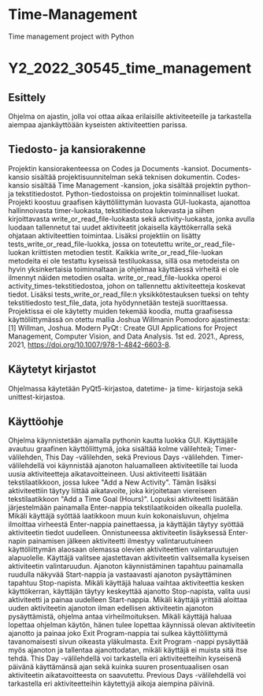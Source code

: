 # Time-Management
Time management project with Python
# Y2_2022_30545_time_management

## Esittely
Ohjelma on ajastin, jolla voi ottaa aikaa erilaisille aktiviteeteille ja tarkastella aiempaa ajankäyttöään kyseisten aktiviteettien parissa.

## Tiedosto- ja kansiorakenne
Projektin kansiorakenteessa on Codes ja Documents -kansiot. Documents-kansio sisältää projektisuunnitelman sekä teknisen dokumentin. Codes-kansio sisältää Time Management -kansion, joka sisältää projektin python- ja tekstitiedostot. Python-tiedostoissa on projektin toiminnalliset luokat. Projekti koostuu graafisen käyttöliittymän luovasta GUI-luokasta, ajanottoa hallinnoivasta timer-luokasta, tekstitiedostoa lukevasta ja siihen kirjoittavasta write_or_read_file-luokasta sekä activity-luokasta, jonka avulla luodaan tallennetut tai uudet aktiviteetit jokaisella käyttökerralla sekä ohjataan aktiviteettien toimintaa. Lisäksi projektiin on lisätty tests_write_or_read_file-luokka, jossa on toteutettu write_or_read_file-luokan kriittisten metodien testit. Kaikkia write_or_read_file-luokan metodeita ei ole testattu kyseissä testiluokassa, sillä osa metodeista on hyvin yksinkertaisia toiminnaltaan ja ohjelmaa käyttäessä virheitä ei ole ilmennyt näiden metodien osalta. write_or_read_file-luokka operoi activity_times-tekstitiedostoa, johon on tallennettu aktiviteetteja koskevat tiedot. Lisäksi tests_write_or_read_file:n yksikkötestauksen tueksi on tehty tekstitiedosto test_file_data, jota hyödynnetään testejä suorittaessa. Projektissa ei ole käytetty muiden tekemää koodia, mutta graafisessa käyttöliittymässä on otettu mallia Joshua Willmanin Pomodoro ajastimesta: [1] Willman, Joshua. Modern PyQt : Create GUI Applications for Project Management, Computer Vision, and Data Analysis. 1st ed. 2021., Apress, 2021, https://doi.org/10.1007/978-1-4842-6603-8.

## Käytetyt kirjastot
Ohjelmassa käytetään PyQt5-kirjastoa, datetime- ja time- kirjastoja sekä unittest-kirjastoa.

## Käyttöohje
Ohjelma käynnistetään ajamalla pythonin kautta luokka GUI. Käyttäjälle avautuu graafinen käyttöliittymä, joka sisältää kolme välilehteä; Timer-välilehden, This Day -välilehden, sekä Previous Days -välilehden. Timer-välilehdellä voi käynnistää ajanoton haluamalleen aktiviteetille tai luoda uusia aktiviteetteja aikatavoitteineen. Uusi aktiviteetti lisätään tekstilaatikkoon, jossa lukee "Add a New Activity". Tämän lisäksi aktiviteettiin täytyy liittää aikatavoite, joka kirjoitetaan viereiseen tekstilaatikkoon "Add a Time Goal (Hours)". Lopuksi aktiviteetti lisätään järjestelmään painamalla Enter-nappia tekstilaatikoiden oikealla puolella. Mikäli käyttäjä syöttää laatikkoon muun kuin kokonaisluvun, ohjelma ilmoittaa virheestä Enter-nappia painettaessa, ja käyttäjän täytyy syöttää aktiviteetin tiedot uudelleen. Onnistuneessa aktiviteetin lisäyksessä Enter-napin painamisen jälkeen aktiviteetti ilmestyy valintaruutuineen käyttöliittymän alaosaan olemassa olevien aktiviteettien valintaruutujen alapuolelle. Käyttäjä valitsee ajastettavan aktiviteetin valitsemalla kyseisen aktiviteetin valintaruudun. Ajanoton käynnistäminen tapahtuu painamalla ruudulla näkyvää Start-nappia ja vastaavasti ajanoton pysäyttäminen tapahtuu Stop-napista. Mikäli käyttäjä haluaa vaihtaa aktiviteettia kesken käyttökerran, käyttäjän täytyy keskeyttää ajanotto Stop-napista, valita uusi aktiviteetti ja painaa uudelleen Start-nappia. Mikäli käyttäjä yrittää aloittaa uuden aktiviteetin ajanoton ilman edellisen aktiviteetin ajanoton pysäyttämistä, ohjelma antaa virheilmoituksen. Mikäli käyttäjä haluaa lopettaa ohjelman käytön, hänen tulee lopettaa käynnissä olevan aktiviteetin ajanotto ja painaa joko Exit Program-nappia tai sulkea käyttöliittymä tavanomaisesti sivun oikeasta yläkulmasta. Exit Program -nappi pysäyttää myös ajanoton ja tallentaa ajanottodatan, mikäli käyttäjä ei muista sitä itse tehdä. This Day -välilehdellä voi tarkastella eri aktiviteetteihin kyseisenä päivänä käyttämänsä ajan sekä kuinka suuren prosentuaalisen osan aktiviteetin aikatavoitteesta on saavutettu. Previous Days -välilehdellä voi tarkastella eri aktiviteetteihin käytettyjä aikoja aiempina päivinä.
